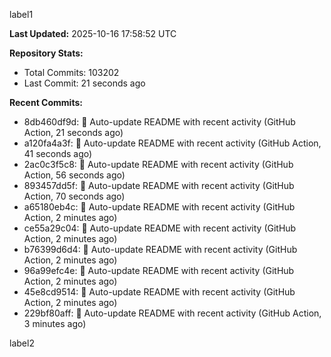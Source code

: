 
label1 
<!-- ACTIVITY_START -->
**Last Updated:** 2025-10-16 17:58:52 UTC

**Repository Stats:**
- Total Commits: 103202
- Last Commit: 21 seconds ago

**Recent Commits:**
- 8db460df9d: 🤖 Auto-update README with recent activity (GitHub Action, 21 seconds ago)
- a120fa4a3f: 🤖 Auto-update README with recent activity (GitHub Action, 41 seconds ago)
- 2ac0c3f5c8: 🤖 Auto-update README with recent activity (GitHub Action, 56 seconds ago)
- 893457dd5f: 🤖 Auto-update README with recent activity (GitHub Action, 70 seconds ago)
- a65180eb4c: 🤖 Auto-update README with recent activity (GitHub Action, 2 minutes ago)
- ce55a29c04: 🤖 Auto-update README with recent activity (GitHub Action, 2 minutes ago)
- b76399d6d4: 🤖 Auto-update README with recent activity (GitHub Action, 2 minutes ago)
- 96a99efc4e: 🤖 Auto-update README with recent activity (GitHub Action, 2 minutes ago)
- 45e8cd9514: 🤖 Auto-update README with recent activity (GitHub Action, 2 minutes ago)
- 229bf80aff: 🤖 Auto-update README with recent activity (GitHub Action, 3 minutes ago)
<!-- ACTIVITY_END -->

label2
